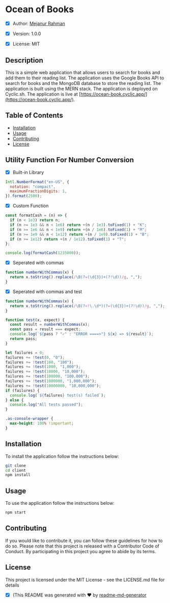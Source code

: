 # Ocean of Books

- [x] Author: [Mejanur Rahman](https://www.github.com/mrmezan06)

- [x] Version: 1.0.0

- [x] License: MIT

## Description

This is a simple web application that allows users to search for books and add them to their reading list. The application uses the Google Books API to search for books and the MongoDB database to store the reading list. The application is built using the MERN stack. The application is deployed on Cyclic.sh. The application is live at [https://ocean-book.cyclic.app/](https://ocean-book.cyclic.app/).

## Table of Contents

- [Installation](#installation)
- [Usage](#usage)
- [Contributing](#contributing)
- [License](#license)

## Utility Function For Number Conversion

- [x] Built-in Library

```js
Intl.NumberFormat("en-US", {
  notation: "compact",
  maximumFractionDigits: 1,
}).format(2500);
```

- [x] Custom Function

```js
const formatCash = (n) => {
  if (n < 1e3) return n;
  if (n >= 1e3 && n < 1e6) return +(n / 1e3).toFixed(1) + "K";
  if (n >= 1e6 && n < 1e9) return +(n / 1e6).toFixed(1) + "M";
  if (n >= 1e9 && n < 1e12) return +(n / 1e9).toFixed(1) + "B";
  if (n >= 1e12) return +(n / 1e12).toFixed(1) + "T";
};

console.log(formatCash(1235000));
```

- [x] Seperated with commas

```js
function numberWithCommas(x) {
  return x.toString().replace(/\B(?=(\d{3})+(?!\d))/g, ",");
}
```

- [x] Seperated with commas and test

```js
function numberWithCommas(x) {
  return x.toString().replace(/\B(?<!\.\d*)(?=(\d{3})+(?!\d))/g, ",");
}

function test(x, expect) {
  const result = numberWithCommas(x);
  const pass = result === expect;
  console.log(`${pass ? "✓" : "ERROR ====>"} ${x} => ${result}`);
  return pass;
}

let failures = 0;
failures += !test(0, "0");
failures += !test(100, "100");
failures += !test(1000, "1,000");
failures += !test(10000, "10,000");
failures += !test(100000, "100,000");
failures += !test(1000000, "1,000,000");
failures += !test(10000000, "10,000,000");
if (failures) {
  console.log(`${failures} test(s) failed`);
} else {
  console.log("All tests passed");
}
```

```css
.as-console-wrapper {
  max-height: 100% !important;
}
```

## Installation

To install the application follow the instructions below:

```bash
git clone
cd client
npm install
```

## Usage

To use the application follow the instructions below:

```bash
npm start
```

## Contributing

If you would like to contribute it, you can follow these guidelines for how to do so. Please note that this project is released with a Contributor Code of Conduct. By participating in this project you agree to abide by its terms.

## License

This project is licensed under the MIT License - see the LICENSE.md file for details

- [x] (This README was generated with ❤️ by [readme-md-generator]()

